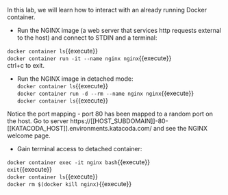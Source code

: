 In this lab, we will learn how to interact with an already running Docker container.

- Run the NGINX image (a web server that services http requests external to the host) and connect to STDIN and a terminal:

`docker container ls`{{execute}}  
`docker container run -it --name nginx nginx`{{execute}}  
ctrl+c to exit.

- Run the NGINX image in detached mode:  
`docker container ls`{{execute}}  
`docker container run -d --rm --name nginx nginx`{{execute}}  
`docker container ls`{{execute}}  

Notice the port mapping - port 80 has been mapped to a random port on the host. 
Go to server https://[[HOST_SUBDOMAIN]]-80-[[KATACODA_HOST]].environments.katacoda.com/ and see the NGINX welcome page.

- Gain terminal access to detached container:

`docker container exec -it nginx bash`{{execute}}  
`exit`{{execute}}  
`docker container ls`{{execute}}  
`docker rm $(docker kill nginx)`{{execute}}  